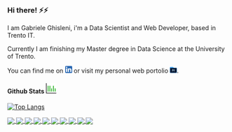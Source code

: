 ### Hi there! ⚡⚡

I am Gabriele Ghisleni, i'm a Data Scientist and Web Developer, based in Trento IT.

Currently I am finishing my Master degree in Data Science at the University of Trento.

You can find me on [![LinkedIn][1.2]][1]  or visit my personal web portolio [![PF][1.3]][2].

<!-- 
#### Tools & Programming Languagues ![tools](https://raw.githubusercontent.com/GabrieleGhisleni/GabrieleGhisleni/main/icons/tools_24.png)

![image](https://raw.githubusercontent.com/GabrieleGhisleni/GabrieleGhisleni/98bf59fd027cf34c98811c66a7ddc89d60a448cb/icons/python.svg)
![image](https://raw.githubusercontent.com/GabrieleGhisleni/GabrieleGhisleni/e235e0cfb35f391ed88b646b26a141967959080d/icons/javascript.svg)
![image](https://raw.githubusercontent.com/GabrieleGhisleni/GabrieleGhisleni/cbcd94f3652494f75c71bf23245a21677d7a55d7/icons/react.svg) -->


#### Github Stats  ![stats](https://raw.githubusercontent.com/GabrieleGhisleni/GabrieleGhisleni/main/icons/stats_24.png)

[![Top Langs](https://github-readme-stats.vercel.app/api/top-langs/?username=GabrieleGhisleni&layout=compact&langs_count=10&hide=Jupyter%20Notebook,HTML&theme=react&show_icons=true)](https://github.com/GabrieleGhisleni)


<!-- [![wakatime stats](https://github-readme-stats.vercel.app/api/wakatime?username=GabrieleGhisleni&layout=compact&theme=gruvbox_light)](https://wakatime.com/@GabrieleGhisleni)
 -->
 
 
<a href="https://github.com/GabrieleGhisleni/EnergyProject">
  <img align="center" src="https://github-readme-stats.vercel.app/api/pin/?username=GabrieleGhisleni&repo=EnergyProject&theme=react&show_icons=true" />
</a>

<a href="https://github.com/GabrieleGhisleni/ImageRetrival-ConvNN">
  <img align="center" src="https://github-readme-stats.vercel.app/api/pin/?username=GabrieleGhisleni&repo=ImageRetrival-ConvNN&theme=react&show_icons=true" />
</a>

<a href="https://github.com/GabrieleGhisleni/Economies-DjangoReact-App">
  <img align="center" src="https://github-readme-stats.vercel.app/api/pin/?username=GabrieleGhisleni&repo=Economies-DjangoReact-App&theme=react&show_icons=true" />
</a>

<a href="https://github.com/GabrieleGhisleni/Twitter-Social-Analysis">
  <img align="center" src="https://github-readme-stats.vercel.app/api/pin/?username=GabrieleGhisleni&repo=Twitter-Social-Analysis&theme=react&show_icons=true" />
</a>

<a href="https://github.com/GabrieleGhisleni/DeepLearning-Lab">
  <img align="center" src="https://github-readme-stats.vercel.app/api/pin/?username=GabrieleGhisleni&repo=DeepLearning-Lab&theme=react&show_icons=true" />
</a>

<a href="https://github.com/GabrieleGhisleni/Data-Viz">
  <img align="center" src="https://github-readme-stats.vercel.app/api/pin/?username=GabrieleGhisleni&repo=Data-Viz&theme=react&show_icons=true" />
</a>

<a href="https://github.com/GabrieleGhisleni/GasolinePrices">
  <img align="center" src="https://github-readme-stats.vercel.app/api/pin/?username=GabrieleGhisleni&repo=GasolinePrices&theme=react&show_icons=true" />
</a>

<a href="https://github.com/GabrieleGhisleni/Conjoint-Form-Template">
  <img align="center" src="https://github-readme-stats.vercel.app/api/pin/?username=GabrieleGhisleni&repo=Conjoint-Form-Template&theme=react&show_icons=true" />
</a>


<a href="https://github.com/GabrieleGhisleni/GG-website">
  <img align="center" src="https://github-readme-stats.vercel.app/api/pin/?username=GabrieleGhisleni&repo=GG-website&theme=react&show_icons=true" />
</a>

<a href="https://github.com/GabrieleGhisleni/WebScraping-Subito.it">
  <img align="center" src="https://github-readme-stats.vercel.app/api/pin/?username=GabrieleGhisleni&repo=WebScraping-Subito.it&theme=react&show_icons=true" />
</a>



<!-- Icons -->
[1.2]: https://raw.githubusercontent.com/GabrieleGhisleni/GabrieleGhisleni/main/icons/linkedin_16x16.png?token=ARWCS6OL32Q4OIFY7U2VLD3BQ6NQE
[1]: https://www.linkedin.com/in/gabriele-ghisleni-bb553a199/ 

[1.3]:https://raw.githubusercontent.com/GabrieleGhisleni/GabrieleGhisleni/main/icons/pf.png
[2]:https://gabrieleghisleni.github.io/GG-website/#/home
